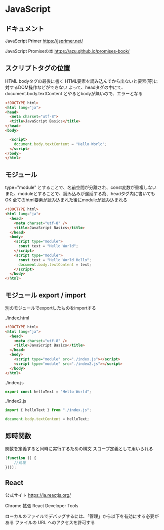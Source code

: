 # JavaScript

## ドキュメント

JavaScript Primer
https://jsprimer.net/

JavaScript Promiseの本
https://azu.github.io/promises-book/

## スクリプトタグの位置

HTML bodyタグの最後に書く
HTML要素を読み込んでから出ないと要素(<body>等)に対するDOM操作などができない
よって、headタグの中にて、
document.body.textContent
とやるとbodyが無いので、エラーとなる

```html
<!DOCTYPE html>
<html lang="ja">
<head>
  <meta charset="utf-8">
  <title>JavaScript Basics</title>
</head>
<body>

  <script>
    document.body.textContent = "Hello World";
  </script>
</body>
</html>
```

## モジュール

type="module"
とすることで、名前空間が分離され、const変数が重複しない
また、moduleとすることで、読み込みが遅延する為、headタグ内に書いてもOK
全てのhtml要素が読み込まれた後にmoduleが読み込まれる

```html
<!DOCTYPE html>
<html lang="ja">
  <head>
    <meta charset="utf-8" />
    <title>JavaScript Basics</title>
  </head>
  <body>
    <script type="module">
      const text = "Hello World";
    </script>
    <script type="module">
      const text = "Hello World Hello";
      document.body.textContent = text;
    </script>
  </body>
</html>
```

## モジュール export / import

別のモジュールでexportしたものをimportする

./index.html
```html
<!DOCTYPE html>
<html lang="ja">
  <head>
    <meta charset="utf-8" />
    <title>JavaScript Basics</title>
  </head>
  <body>
    <script type="module" src="./index.js"></script>
    <script type="module" src="./index2.js"></script>
  </body>
</html>
```

./index.js
```javascript
export const helloText = "Hello World";
```

./index2.js
```javascript
import { helloText } from "./index.js";

document.body.textContent = helloText;
```


## 即時関数

関数を定義すると同時に実行するための構文
スコープ定義として用いられる

```javascript
(function () {
    //処理
}());
```


## React

公式サイト
https://ja.reactjs.org/

Chrome 拡張
React Developer Tools

ローカルのファイルでデバッグするには、「管理」から以下を有効にする必要がある
ファイルの URL へのアクセスを許可する



